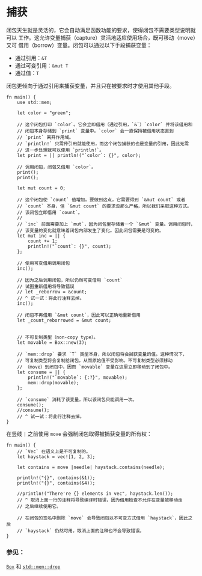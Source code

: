 # 捕获

闭包天生就是灵活的，它会自动满足函数功能的要求，使得闭包不需要类型说明就可以
工作。这允许变量捕获（capture）灵活地适应使用场合，既可移动（move）又可
借用（borrow）变量。闭包可以通过以下手段捕获变量：

* 通过引用：`&T`
* 通过可变引用：`&mut T`
* 通过值：`T`

闭包更倾向于通过引用来捕获变量，并且只在被要求时才使用其他手段。

```rust,editable
fn main() {
    use std::mem;
    
    let color = "green";

    // 这个闭包打印 `color`。它会立即借用（通过引用，`&`）`color` 并将该借用和
    // 闭包本身存储到 `print` 变量中。`color` 会一直保持被借用状态直到
    // `print` 离开作用域。
    // `println!` 只需传引用就能使用，而这个闭包捕获的也是变量的引用，因此无需
    // 进一步处理就可以使用 `println!`。
    let print = || println!("`color`: {}", color);

    // 调用闭包，闭包又借用 `color`。
    print();
    print();

    let mut count = 0;

    // 这个闭包使 `count` 值增加。要做到这点，它需要得到 `&mut count` 或者
    // `count` 本身，但 `&mut count` 的要求没那么严格，所以我们采取这种方式。
    // 该闭包立即借用 `count`。
    //
    // `inc` 前面需要加上 `mut`，因为闭包里存储着一个 `&mut` 变量。调用闭包时，
    // 该变量的变化就意味着闭包内部发生了变化。因此闭包需要是可变的。
    let mut inc = || {
        count += 1;
        println!("`count`: {}", count);
    };

    // 使用可变借用调用闭包
    inc();

    // 因为之后调用闭包，所以仍然可变借用 `count`
    // 试图重新借用将导致错误
    // let _reborrow = &count;
    // ^ 试一试：将此行注释去掉。
    inc();

    // 闭包不再借用 `&mut count`，因此可以正确地重新借用
    let _count_reborrowed = &mut count;


    // 不可复制类型（non-copy type）。
    let movable = Box::new(3);

    // `mem::drop` 要求 `T` 类型本身，所以闭包将会捕获变量的值。这种情况下，
    // 可复制类型将会复制给闭包，从而原始值不受影响。不可复制类型必须移动
    // （move）到闭包中，因而 `movable` 变量在这里立即移动到了闭包中。
    let consume = || {
        println!("`movable`: {:?}", movable);
        mem::drop(movable);
    };

    // `consume` 消耗了该变量，所以该闭包只能调用一次。
    consume();
    //consume();
    // ^ 试一试：将此行注释去掉。
}
```

在竖线 `|` 之前使用 `move` 会强制闭包取得被捕获变量的所有权：

```rust,editable
fn main() {
    // `Vec` 在语义上是不可复制的。
    let haystack = vec![1, 2, 3];

    let contains = move |needle| haystack.contains(needle);

    println!("{}", contains(&1));
    println!("{}", contains(&4));

    //println!("There're {} elements in vec", haystack.len());
    // ^ 取消上面一行的注释将导致编译时错误，因为借用检查不允许在变量被移动走
    // 之后继续使用它。
    
    // 在闭包的签名中删除 `move` 会导致闭包以不可变方式借用 `haystack`，因此之后
    // `haystack` 仍然可用，取消上面的注释也不会导致错误。
}
```

### 参见：

[`Box`][box] 和 [`std::mem::drop`][drop]

[box]: ../../std/box.md
[drop]: https://doc.rust-lang.org/std/mem/fn.drop.html
